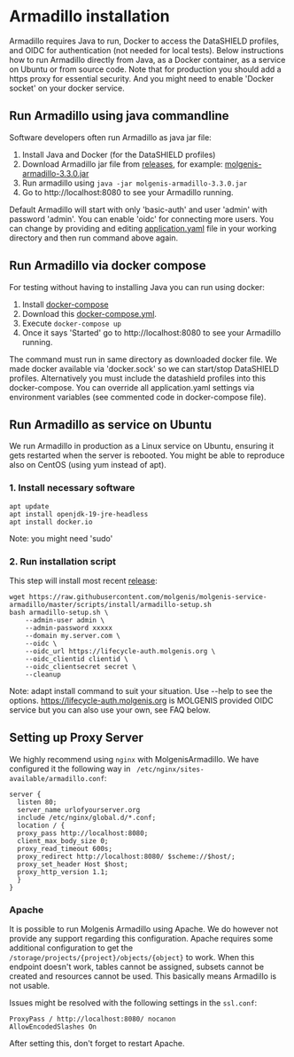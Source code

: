 # Armadillo installation
Armadillo requires Java to run, Docker to access the DataSHIELD profiles, and OIDC for authentication (not needed for local tests). Below instructions how to run Armadillo directly from Java, as a Docker container, as a service on Ubuntu or from source code.
Note that for production you should add a https proxy for essential security. And you might need to enable 'Docker socket' on your docker service.

## Run Armadillo using java commandline
Software developers often run Armadillo as java jar file: 

1. Install Java and Docker (for the DataSHIELD profiles)
2. Download Armadillo jar file from [releases](https://github.com/molgenis/molgenis-service-armadillo/releases), for example:
[molgenis-armadillo-3.3.0.jar](https://github.com/molgenis/molgenis-service-armadillo/releases/download/V3.3.0/)
3. Run armadillo using ```java -jar molgenis-armadillo-3.3.0.jar```
4. Go to http://localhost:8080 to see your Armadillo running.

Default Armadillo will start with only 'basic-auth' and user 'admin' with password 'admin'. You can enable 'oidc' for connecting more users. You can change 
by providing and editing [application.yaml](application.template.yml) file
in your working directory and then run command above again.

## Run Armadillo via docker compose
For testing without having to installing Java you can run using docker:

1. Install [docker-compose](https://docs.docker.com/compose/install/)
2. Download this [docker-compose.yml](docker-compose.yml).
3. Execute ```docker-compose up```
4. Once it says 'Started' go to http://localhost:8080 to see your Armadillo running.

The command must run in same directory as downloaded docker file. We made docker available via 'docker.sock' so we can start/stop DataSHIELD profiles. Alternatively you must include the datashield profiles into this docker-compose. You can override all application.yaml settings via environment variables 
(see commented code in docker-compose file).

## Run Armadillo as service on Ubuntu
We run Armadillo in production as a Linux service on Ubuntu, ensuring it gets restarted when the server is rebooted. You might be able to reproduce also on
CentOS (using yum instead of apt).

### 1. Install necessary software
```
apt update
apt install openjdk-19-jre-headless
apt install docker.io 
```
Note: you might need 'sudo'

### 2. Run installation script
This step will install most recent [release](https://github.com/molgenis/molgenis-service-armadillo/releases):
```
wget https://raw.githubusercontent.com/molgenis/molgenis-service-armadillo/master/scripts/install/armadillo-setup.sh 
bash armadillo-setup.sh \
    --admin-user admin \
    --admin-password xxxxx 
    --domain my.server.com \
    --oidc \
    --oidc_url https://lifecycle-auth.molgenis.org \
    --oidc_clientid clientid \
    --oidc_clientsecret secret \
    --cleanup 
```
Note: adapt install command to suit your situation. Use --help to see the options. https://lifecycle-auth.molgenis.org is MOLGENIS provided OIDC service but
you can  also use your own, see FAQ below.

## Setting up Proxy Server
We highly recommend using `nginx` with MolgenisArmadillo. We have configured it the following way in
` /etc/nginx/sites-available/armadillo.conf`:
```
server {
  listen 80;
  server_name urlofyourserver.org
  include /etc/nginx/global.d/*.conf;
  location / {
  proxy_pass http://localhost:8080;
  client_max_body_size 0;
  proxy_read_timeout 600s;
  proxy_redirect http://localhost:8080/ $scheme://$host/;
  proxy_set_header Host $host;
  proxy_http_version 1.1;
  }
}
```
### Apache
It is possible to run Molgenis Armadillo using Apache. We do however not provide any support regarding this configuration. Apache requires some additional configuration to get the `/storage/projects/{project}/objects/{object}` to work. When this endpoint doesn't work, tables cannot be assigned, subsets cannot be created and resources cannot be used. This basically means Armadillo is not usable. 

Issues might be resolved with the following settings in the `ssl.conf`:
```
ProxyPass / http://localhost:8080/ nocanon
AllowEncodedSlashes On
```
After setting this, don't forget to restart Apache. 
